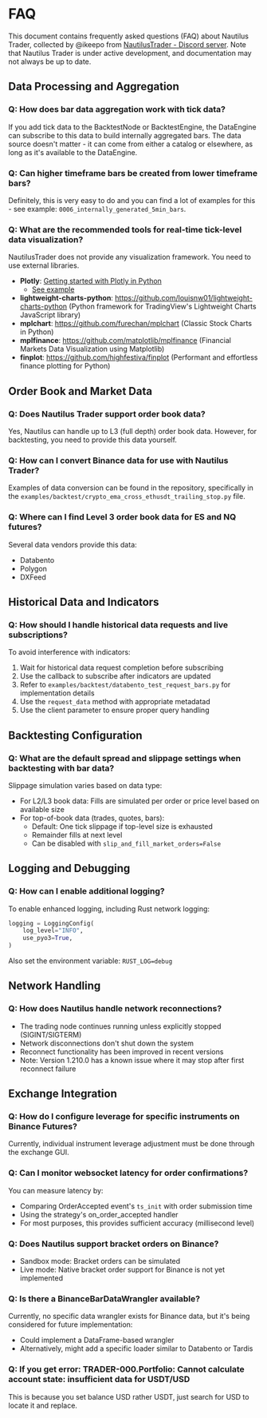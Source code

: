 # FAQ

This document contains frequently asked questions (FAQ) about Nautilus Trader, collected by @ikeepo from [NautilusTrader - Discord server](https://discord.gg/AUWVs3XaCS).
Note that Nautilus Trader is under active development, and documentation may not always be up to date.

## Data Processing and Aggregation

### Q: How does bar data aggregation work with tick data?
If you add tick data to the BacktestNode or BacktestEngine, the DataEngine can subscribe to this data to build internally aggregated bars. The data source doesn't matter - it can come from either a catalog or elsewhere, as long as it's available to the DataEngine.

### Q: Can higher timeframe bars be created from lower timeframe bars?
Definitely, this is very easy to do and you can find a lot of examples for this - see example: `0006_internally_generated_5min_bars`.

### Q: What are the recommended tools for real-time tick-level data visualization?
NautilusTrader does not provide any visualization framework. You need to use external libraries.

* **Plotly**: [Getting started with Plotly in Python](https://plotly.com/python/)
   * [See example](https://html-preview.github.io/?url=https://github.com/stefansimik/dev_demos/blob/main/plotly_trading_charts/Plotly%20-%20Trading%20charts%20examples.html) 
* **lightweight-charts-python**: https://github.com/louisnw01/lightweight-charts-python (Python framework for TradingView's Lightweight Charts JavaScript library)
* **mplchart**: https://github.com/furechan/mplchart (Classic Stock Charts in Python)
* **mplfinance**: https://github.com/matplotlib/mplfinance (Financial Markets Data Visualization using Matplotlib)
* **finplot**: https://github.com/highfestiva/finplot (Performant and effortless finance plotting for Python)

## Order Book and Market Data

### Q: Does Nautilus Trader support order book data?
Yes, Nautilus can handle up to L3 (full depth) order book data. However, for backtesting, you need to provide this data yourself.

### Q: How can I convert Binance data for use with Nautilus Trader?
Examples of data conversion can be found in the repository, specifically in the `examples/backtest/crypto_ema_cross_ethusdt_trailing_stop.py` file.

### Q: Where can I find Level 3 order book data for ES and NQ futures?
Several data vendors provide this data:
- Databento
- Polygon
- DXFeed

## Historical Data and Indicators

### Q: How should I handle historical data requests and live subscriptions?
To avoid interference with indicators:
1. Wait for historical data request completion before subscribing
2. Use the callback to subscribe after indicators are updated
3. Refer to `examples/backtest/databento_test_request_bars.py` for implementation details
4. Use the `request_data` method with appropriate metadatad
5. Use the client parameter to ensure proper query handling

## Backtesting Configuration

### Q: What are the default spread and slippage settings when backtesting with bar data?

Slippage simulation varies based on data type:
- For L2/L3 book data: Fills are simulated per order or price level based on available size
- For top-of-book data (trades, quotes, bars):
  - Default: One tick slippage if top-level size is exhausted
  - Remainder fills at next level
  - Can be disabled with `slip_and_fill_market_orders=False`

## Logging and Debugging

### Q: How can I enable additional logging?
To enable enhanced logging, including Rust network logging:

```python
logging = LoggingConfig(
    log_level="INFO",
    use_pyo3=True,
)
```

Also set the environment variable: `RUST_LOG=debug`

## Network Handling

### Q: How does Nautilus handle network reconnections?
- The trading node continues running unless explicitly stopped (SIGINT/SIGTERM)
- Network disconnections don't shut down the system
- Reconnect functionality has been improved in recent versions
- Note: Version 1.210.0 has a known issue where it may stop after first reconnect failure

## Exchange Integration

### Q: How do I configure leverage for specific instruments on Binance Futures?
Currently, individual instrument leverage adjustment must be done through the exchange GUI.

### Q: Can I monitor websocket latency for order confirmations?
You can measure latency by:
- Comparing OrderAccepted event's `ts_init` with order submission time
- Using the strategy's on_order_accepted handler
- For most purposes, this provides sufficient accuracy (millisecond level)

### Q: Does Nautilus support bracket orders on Binance?
- Sandbox mode: Bracket orders can be simulated
- Live mode: Native bracket order support for Binance is not yet implemented

### Q: Is there a BinanceBarDataWrangler available?
Currently, no specific data wrangler exists for Binance data, but it's being considered for future implementation:
- Could implement a DataFrame-based wrangler
- Alternatively, might add a specific loader similar to Databento or Tardis

### Q: If you get error: TRADER-000.Portfolio: Cannot calculate account state: insufficient data for USDT/USD
This is because you set balance USD rather USDT, just search for USD to locate it and replace.
